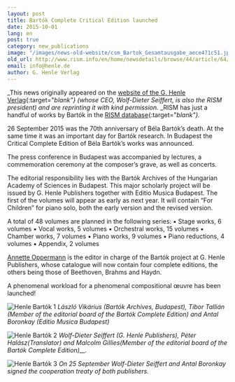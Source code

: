 ```yaml
---
layout: post
title: Bartók Complete Critical Edition launched
date: 2015-10-01
lang: en
post: true
category: new_publications
image: "/images/news-old-website/csm_Bartok_Gesamtausgabe_aece471c51.jpg"
old_url: http://www.rism.info/en/home/newsdetails/browse/44/article/64/bartok-complete-critical-edition-launched.html
email: info@henle.de
author: G. Henle Verlag
---
```


_This news originally appeared on the [website of the G. Henle Verlag](http://www.henle.de/en/home/bartk-complete-edition-launched.html){:target="_blank"} (whose CEO, Wolf-Dieter Seiffert, is also the RISM president) and are reprinting it with kind permission._ _RISM has just a handful of works by Bartók in the [RISM database](https://opac.rism.info/search?View=rism&author=bartok+bela){:target="_blank"}._

26 September 2015 was the 70th anniversary of Béla Bartók’s death. At the same time it was an important day for Bartók research. In Budapest the Critical Complete Edition of Béla Bartók’s works was announced.

The press conference in Budapest was accompanied by lectures, a commemoration ceremony at the composer’s grave, as well as concerts.

The editorial responsibility lies with the Bartók Archives of the Hungarian Academy of Sciences in Budapest. This major scholarly project will be issued by G. Henle Publishers together with Editio Musica Budapest. The first of the volumes will appear as early as next year. It will contain “For Children” for piano solo, both the early version and the revised version.

A total of 48 volumes are planned in the following series:
▪  Stage works, 6 volumes
▪  Vocal works, 5 volumes
▪  Orchestral works, 15 volumes
▪  Chamber works, 7 volumes
▪  Piano works, 9 volumes
▪  Piano reductions, 4 volumes
▪  Appendix, 2 volumes

[Annette Oppermann](http://www.henle.de/en/the-publishing-house/contributors/annette-oppermann.html "Annette Oppermann") is the editor in charge of the Bartók project at G. Henle Publishers, whose catalogue will now contain four complete editions, the others being those of Beethoven, Brahms and Haydn.

A phenomenal workload for a phenomenal compositional œuvre has been launched!

![Henle Bartók 1](http://www.henle.de/files/bartok_pk_2_300breit.jpg)
_László Vikárius (Bartók Archives, Budapest), Tibor Tallián (Member of the editorial board of the Bartók Complete Edition) and Antal Boronkay (Editio Musica Budapest)_

![Henle Bartók 2](http://www.henle.de/files/bartok_pk_1_300breit.jpg)
_Wolf-Dieter Seiffert (G. Henle Publishers), Péter Halász(Translator) and Malcolm Gillies(Member of the editorial board of the Bartók Complete Edition)__._

![Henle Bartók 3](http://www.henle.de/files/bartok_vertragsunterschrift_300breit.jpg)
_On 25 September Wolf-Dieter Seiffert and Antal Boronkay signed the cooperation treaty of both publishers._